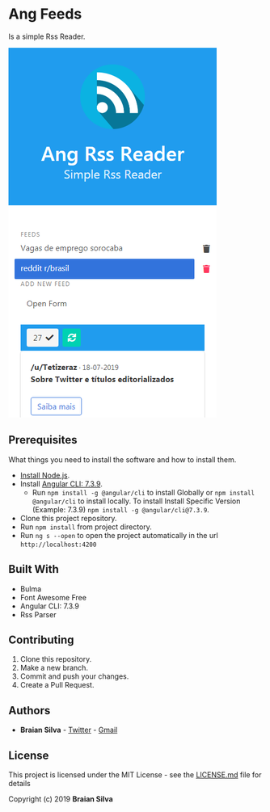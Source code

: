# Ang Feeds

Is a simple Rss Reader.

![SS](src/assets/img/SS.png)

## Prerequisites

What things you need to install the software and how to install them.

* [Install Node.js](https://nodejs.org/en/).
* Install [Angular CLI: 7.3.9](https://www.npmjs.com/package/@angular/cli/v/7.3.9).
  * Run `npm install -g @angular/cli` to install Globally or `npm install @angular/cli` to install locally. To install Install Specific Version (Example: 7.3.9) `npm install -g @angular/cli@7.3.9`.
* Clone this project repository.
* Run `npm install` from project directory.
* Run `ng s --open` to open the project automatically in the url `http://localhost:4200`

## Built With

* Bulma
* Font Awesome Free
* Angular CLI: 7.3.9
* Rss Parser

## Contributing

1. Clone this repository.
1. Make a new branch.
1. Commit and push your changes.
1. Create a Pull Request.

## Authors

* **Braian Silva** - [Twitter](https://twitter.com/braiancode) - [Gmail](mailto:braiannogueirasilva@gmail.com)

## License

This project is licensed under the MIT License - see the [LICENSE.md](LICENSE.md) file for details

Copyright (c) 2019 **Braian Silva**
